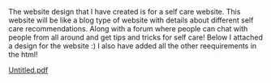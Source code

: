 The website design that I have created is for a self care website. This website will be like a blog type of website with details about different self care recommendations.
Along with a forum where people can chat with people from all around and get tips and tricks for self care! Below I attached a design for the website :) I also have added all the
other reequirements in the html!

[Untitled.pdf](https://github.com/Msilva09/CS-290/files/10431919/Untitled.pdf)
